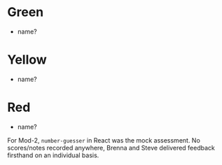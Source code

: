 # Green
- name?

# Yellow
- name?


# Red 
- name?

For Mod-2, ```number-guesser``` in React was the mock assessment. No scores/notes recorded anywhere, Brenna and Steve delivered feedback firsthand on an individual basis.